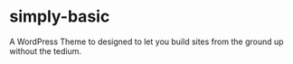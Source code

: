 # simply-basic
A WordPress Theme to designed to let you build sites from the ground up without the tedium.
